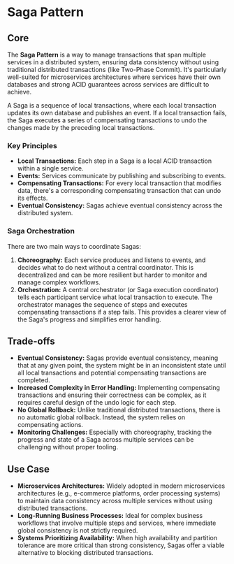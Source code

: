 # Saga Pattern

## Core

The **Saga Pattern** is a way to manage transactions that span multiple services in a distributed system, ensuring data consistency without using traditional distributed transactions (like Two-Phase Commit). It's particularly well-suited for microservices architectures where services have their own databases and strong ACID guarantees across services are difficult to achieve.

A Saga is a sequence of local transactions, where each local transaction updates its own database and publishes an event. If a local transaction fails, the Saga executes a series of compensating transactions to undo the changes made by the preceding local transactions.

### Key Principles

-   **Local Transactions:** Each step in a Saga is a local ACID transaction within a single service.
-   **Events:** Services communicate by publishing and subscribing to events.
-   **Compensating Transactions:** For every local transaction that modifies data, there's a corresponding compensating transaction that can undo its effects.
-   **Eventual Consistency:** Sagas achieve eventual consistency across the distributed system.

### Saga Orchestration

There are two main ways to coordinate Sagas:

1.  **Choreography:** Each service produces and listens to events, and decides what to do next without a central coordinator. This is decentralized and can be more resilient but harder to monitor and manage complex workflows.
2.  **Orchestration:** A central orchestrator (or Saga execution coordinator) tells each participant service what local transaction to execute. The orchestrator manages the sequence of steps and executes compensating transactions if a step fails. This provides a clearer view of the Saga's progress and simplifies error handling.

## Trade-offs

-   **Eventual Consistency:** Sagas provide eventual consistency, meaning that at any given point, the system might be in an inconsistent state until all local transactions and potential compensating transactions are completed.
-   **Increased Complexity in Error Handling:** Implementing compensating transactions and ensuring their correctness can be complex, as it requires careful design of the undo logic for each step.
-   **No Global Rollback:** Unlike traditional distributed transactions, there is no automatic global rollback. Instead, the system relies on compensating actions.
-   **Monitoring Challenges:** Especially with choreography, tracking the progress and state of a Saga across multiple services can be challenging without proper tooling.

## Use Case

-   **Microservices Architectures:** Widely adopted in modern microservices architectures (e.g., e-commerce platforms, order processing systems) to maintain data consistency across multiple services without using distributed transactions.
-   **Long-Running Business Processes:** Ideal for complex business workflows that involve multiple steps and services, where immediate global consistency is not strictly required.
-   **Systems Prioritizing Availability:** When high availability and partition tolerance are more critical than strong consistency, Sagas offer a viable alternative to blocking distributed transactions.
